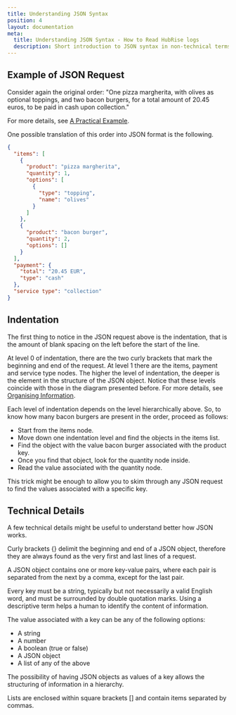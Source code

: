 ```yaml
---
title: Understanding JSON Syntax
position: 4
layout: documentation
meta:
  title: Understanding JSON Syntax - How to Read HubRise logs
  description: Short introduction to JSON syntax in non-technical terms to better understand HubRise requests.
---
```


## Example of JSON Request

Consider again the original order: "One pizza margherita, with olives as optional toppings, and two bacon burgers, for a total amount of 20.45 euros, to be paid in cash upon collection."

For more details, see [A Practical Example](/docs/hubrise-logs/a-practical-example).

One possible translation of this order into JSON format is the following.

```json
{
  "items": [
    {
      "product": "pizza margherita",
      "quantity": 1,
      "options": [
        {
          "type": "topping",
          "name": "olives"
        }
      ]
    },
    {
      "product": "bacon burger",
      "quantity": 2,
      "options": []
    }
  ],
  "payment": {
    "total": "20.45 EUR",
    "type": "cash"
  },
  "service type": "collection"
}
```

## Indentation

The first thing to notice in the JSON request above is the indentation, that is the amount of blank spacing on the left before the start of the line.

At level 0 of indentation, there are the two curly brackets that mark the beginning and end of the request. At level 1 there are the items, payment and service type nodes. The higher the level of indentation, the deeper is the element in the structure of the JSON object. Notice that these levels coincide with those in the diagram presented before. For more details, see [Organising Information](/docs/hubrise-logs/organising-information).

Each level of indentation depends on the level hierarchically above. So, to know how many bacon burgers are present in the order, proceed as follows:

- Start from the items node.
- Move down one indentation level and find the objects in the items list.
- Find the object with the value bacon burger associated with the product key.
- Once you find that object, look for the quantity node inside.
- Read the value associated with the quantity node.

This trick might be enough to allow you to skim through any JSON request to find the values associated with a specific key.

## Technical Details

A few technical details might be useful to understand better how JSON works.

Curly brackets {} delimit the beginning and end of a JSON object, therefore they are always found as the very first and last lines of a request.

A JSON object contains one or more key-value pairs, where each pair is separated from the next by a comma, except for the last pair.

Every key must be a string, typically but not necessarily a valid English word, and must be surrounded by double quotation marks. Using a descriptive term helps a human to identify the content of information.

The value associated with a key can be any of the following options:

- A string
- A number
- A boolean (true or false)
- A JSON object
- A list of any of the above

The possibility of having JSON objects as values of a key allows the structuring of information in a hierarchy.

Lists are enclosed within square brackets [] and contain items separated by commas.
